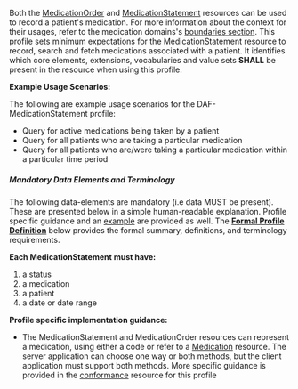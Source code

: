 Both the [MedicationOrder] and [MedicationStatement] resources can be used to record a patient's medication.  For more information about the context for their usages, refer to the medication domains's [boundaries section].  This profile sets minimum expectations for the MedicationStatement resource to record, search and fetch medications associated with a patient. It identifies which core elements, extensions, vocabularies and value sets **SHALL** be present in the resource when using this profile.

**Example Usage Scenarios:**

The following are example usage scenarios for the
DAF-MedicationStatement profile:

-   Query for active medications being taken by a patient
-   Query for all patients who are taking a particular medication
-   Query for all patients who are/were taking a particular medication
    within a particular time period

##### Mandatory Data Elements and Terminology


The following data-elements are mandatory (i.e data MUST be present). These are presented below in a simple human-readable explanation.  Profile specific guidance and an [example](#example) are provided as well.  The [**Formal Profile Definition**](#profile) below provides the  formal summary, definitions, and  terminology requirements.  

**Each MedicationStatement must have:**

1.  a status
1.  a medication
1.  a patient
1.  a date or date range



**Profile specific implementation guidance:**

*  The MedicationStatement and MedicationOrder resources can represent a medication, using either a code or refer to a [Medication] resource.  The server application can choose one way or both methods,  but the client application must support both methods.  More specific guidance is provided in the [conformance](conformance.html) resource for this profile


  [Medication Clinical Drug (RxNorm)]: valueset-daf-medication-codes.html
  [MedicationOrderStatus]: http://hl7.org/fhir/us/daf/valueset-medication-order-status.html
[MedicationStatementStatus]: http://hl7.org/fhir/us/daf/valueset-medication-statement-status.html
[MedicationStatement]:http://hl7.org/fhir/2017Jan/medicationstatement.html
 [MedicationOrder]: http://hl7.org/fhir/2017Jan/medicationorder.html
 [Medication]:http://hl7.org/fhir/2017Jan/medication.html
 [Conformance]: daf-core-medicationstatement-conformance.html
 [boundaries section]: http://hl7.org/fhir/2017Jan/medicationorder.html#bnr

 